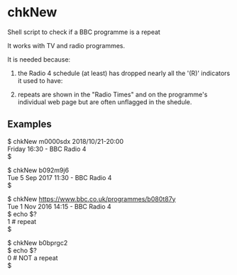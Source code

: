 # chkNew
Shell script to check if a BBC programme is a repeat

It works with TV and radio programmes.

It is needed because:

1) the Radio 4 schedule (at least) has dropped nearly all the
'(R)' indicators it used to have:

2) repeats are shown in the "Radio Times" and on the programme's
individual web page but are often unflagged in the shedule.

Examples
--------

$ chkNew m0000sdx 2018/10/21-20:00  
Friday 16:30 - BBC Radio 4  
$

$ chkNew b092m9j6  
Tue 5 Sep 2017 11:30 - BBC Radio 4  
$

$ chkNew https://www.bbc.co.uk/programmes/b080t87y  
Tue 1 Nov 2016 14:15 - BBC Radio 4  
$ echo $?  
1                         # repeat  
$

$ chkNew b0bprgc2   
$ echo $?  
0                         # NOT a repeat  
$
